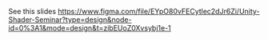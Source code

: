 See this slides
https://www.figma.com/file/EYpO80vFECytlec2dJr6Zi/Unity-Shader-Seminar?type=design&node-id=0%3A1&mode=design&t=zibEUoZ0Xvsybj1e-1
